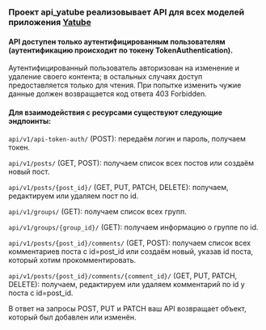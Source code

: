 ### Проект api_yatube реализовывает API для всех моделей приложения [Yatube](https://github.com/juko27/hw05_final)

#### API доступен только аутентифицированным пользователям (аутентификацию происходит по токену TokenAuthentication).

Аутентифицированный пользователь авторизован на изменение и удаление своего контента; в остальных случаях доступ предоставляется только для чтения. При попытке изменить чужие данные должен возвращается код ответа 403 Forbidden.

#### Для взаимодействия с ресурсами существуют следующие эндпоинты:

`api/v1/api-token-auth/` (POST): передаём логин и пароль, получаем токен.

`api/v1/posts/` (GET, POST): получаем список всех постов или создаём новый пост.

`api/v1/posts/{post_id}/` (GET, PUT, PATCH, DELETE): получаем, редактируем или удаляем пост по id.

`api/v1/groups/` (GET): получаем список всех групп.

`api/v1/groups/{group_id}/` (GET): получаем информацию о группе по id.

`api/v1/posts/{post_id}/comments/` (GET, POST): получаем список всех комментариев поста с id=post_id или создаём новый, указав id поста, который хотим прокомментировать.

`api/v1/posts/{post_id}/comments/{comment_id}/` (GET, PUT, PATCH, DELETE): получаем, редактируем или удаляем комментарий по id у поста с id=post_id.

В ответ на запросы POST, PUT и PATCH ваш API возвращает объект, который был добавлен или изменён.
